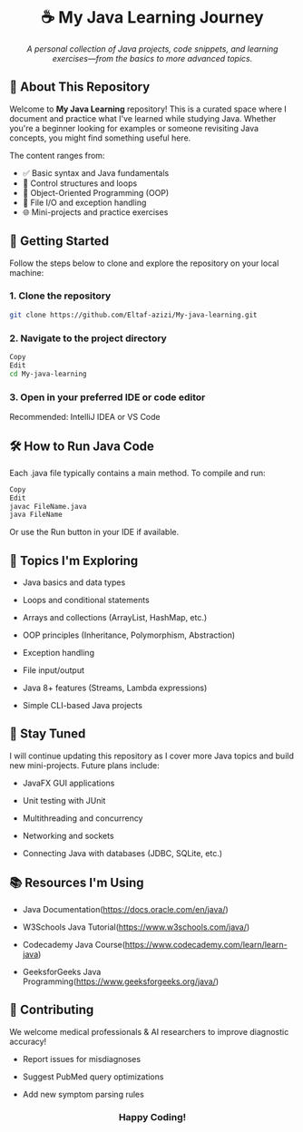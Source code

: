 <h1 align="center">☕ My Java Learning Journey</h1>

<p align="center">
  <em>A personal collection of Java projects, code snippets, and learning exercises—from the basics to more advanced topics.</em>
</p>


## 📌 About This Repository

Welcome to **My Java Learning** repository! This is a curated space where I document and practice what I've learned while studying Java. Whether you're a beginner looking for examples or someone revisiting Java concepts, you might find something useful here.


The content ranges from:
- ✅ Basic syntax and Java fundamentals
- 🔁 Control structures and loops
- 🧰 Object-Oriented Programming (OOP)
- 💾 File I/O and exception handling
- 🌐 Mini-projects and practice exercises


## 🚀 Getting Started

Follow the steps below to clone and explore the repository on your local machine:

### 1. Clone the repository
```bash
git clone https://github.com/Eltaf-azizi/My-java-learning.git
```


### 2. Navigate to the project directory
```bash
Copy
Edit
cd My-java-learning
```
### 3. Open in your preferred IDE or code editor
Recommended: IntelliJ IDEA or VS Code

## 🛠️ How to Run Java Code
Each .java file typically contains a main method. To compile and run:

```bash
Copy
Edit
javac FileName.java
java FileName
```
Or use the Run button in your IDE if available.

## 📖 Topics I'm Exploring
 - Java basics and data types

 - Loops and conditional statements

 - Arrays and collections (ArrayList, HashMap, etc.)

 - OOP principles (Inheritance, Polymorphism, Abstraction)

 - Exception handling

 - File input/output

 - Java 8+ features (Streams, Lambda expressions)

 - Simple CLI-based Java projects

## 🧠 Stay Tuned
I will continue updating this repository as I cover more Java topics and build new mini-projects. Future plans include:

 - JavaFX GUI applications

 - Unit testing with JUnit

 - Multithreading and concurrency

 - Networking and sockets

 - Connecting Java with databases (JDBC, SQLite, etc.)

## 📚 Resources I'm Using
 - Java Documentation(https://docs.oracle.com/en/java/)

 - W3Schools Java Tutorial(https://www.w3schools.com/java/)

 - Codecademy Java Course(https://www.codecademy.com/learn/learn-java)

 - GeeksforGeeks Java Programming(https://www.geeksforgeeks.org/java/)

## 🤝 Contributing
We welcome medical professionals & AI researchers to improve diagnostic accuracy!

 - Report issues for misdiagnoses

 - Suggest PubMed query optimizations

 - Add new symptom parsing rules

<h3 align="center">Happy Coding!</h3>



